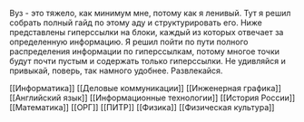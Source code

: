 Вуз - это тяжело, как минимум мне, потому как я ленивый. Тут я решил собрать полный гайд по этому аду и структурировать его. Ниже представлены гиперссылки на блоки, каждый из которых отвечает за определенную информацию. Я решил пойти по пути полного распределения информации по гиперссылкам, потому многое точки будут почти пустым и содержать только гиперссылки. Не удивляйся и привыкай, поверь, так намного удобнее. Развлекайся.

[[Информатика]]
[[Деловые коммуникации]]
[[Инженерная графика]]
[[Английский язык]]
[[Информационные технологии]]
[[История России]]
[[Математика]]
[[ОРГ]]
[[ПИТР]]
[[Физика]]
[[Физическая культура]]
